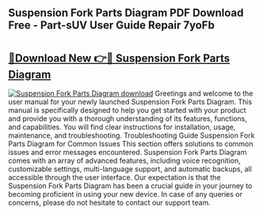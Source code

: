 ## Suspension Fork Parts Diagram PDF Download Free - Part-sUV User Guide Repair 7yoFb

# <h2><a href="http://dfimq2k.blite.top/?on=Suspension+Fork+Parts+Diagram">🔗Download New 👉🔴 Suspension Fork Parts Diagram</a></h2>

[![Suspension Fork Parts Diagram download](https://i.imgur.com/lujVjoI.png)](http://dfimq2k.blite.top/?on=Suspension+Fork+Parts+Diagram)
Greetings and welcome to the user manual for your newly launched Suspension Fork Parts Diagram. This manual is specifically designed to help you get started with your product and provide you with a thorough understanding of its features, functions, and capabilities. You will find clear instructions for installation, usage, maintenance, and troubleshooting. Troubleshooting Guide Suspension Fork Parts Diagram for Common Issues This section offers solutions to common issues and error messages encountered. Suspension Fork Parts Diagram comes with an array of advanced features, including voice recognition, customizable settings, multi-language support, and automatic backups, all accessible through the user interface. Our expectation is that the Suspension Fork Parts Diagram has been a crucial guide in your journey to becoming proficient in using your new device. In case of any queries or concerns, please do not hesitate to contact our support team.
